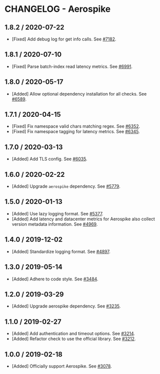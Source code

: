 # CHANGELOG - Aerospike

## 1.8.2 / 2020-07-22

* [Fixed] Add debug log for get info calls. See [#7182](https://github.com/DataDog/integrations-core/pull/7182).

## 1.8.1 / 2020-07-10

* [Fixed] Parse batch-index read latency metrics. See [#6991](https://github.com/DataDog/integrations-core/pull/6991).

## 1.8.0 / 2020-05-17

* [Added] Allow optional dependency installation for all checks. See [#6589](https://github.com/DataDog/integrations-core/pull/6589).

## 1.7.1 / 2020-04-15

* [Fixed] Fix namespace valid chars matching regex. See [#6352](https://github.com/DataDog/integrations-core/pull/6352).
* [Fixed] Fix namespace tagging for latency metrics. See [#6345](https://github.com/DataDog/integrations-core/pull/6345).

## 1.7.0 / 2020-03-13

* [Added] Add TLS config. See [#6035](https://github.com/DataDog/integrations-core/pull/6035).

## 1.6.0 / 2020-02-22

* [Added] Upgrade `aerospike` dependency. See [#5779](https://github.com/DataDog/integrations-core/pull/5779).

## 1.5.0 / 2020-01-13

* [Added] Use lazy logging format. See [#5377](https://github.com/DataDog/integrations-core/pull/5377).
* [Added] Add latency and datacenter metrics for Aerospike also collect version metadata information. See [#4969](https://github.com/DataDog/integrations-core/pull/4969).

## 1.4.0 / 2019-12-02

* [Added] Standardize logging format. See [#4897](https://github.com/DataDog/integrations-core/pull/4897).

## 1.3.0 / 2019-05-14

* [Added] Adhere to code style. See [#3484](https://github.com/DataDog/integrations-core/pull/3484).

## 1.2.0 / 2019-03-29

* [Added] Upgrade aerospike dependency. See [#3235](https://github.com/DataDog/integrations-core/pull/3235).

## 1.1.0 / 2019-02-27

* [Added] Add authentication and timeout options. See [#3214](https://github.com/DataDog/integrations-core/pull/3214).
* [Added] Refactor check to use the official library. See [#3212](https://github.com/DataDog/integrations-core/pull/3212).

## 1.0.0 / 2019-02-18

* [Added] Officially support Aerospike. See [#3078](https://github.com/DataDog/integrations-core/pull/3078).

